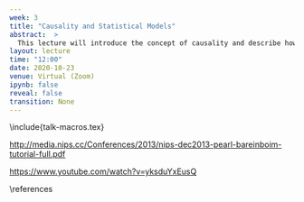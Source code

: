 ```yaml
---
week: 3
title: "Causality and Statistical Models"
abstract:  >
  This lecture will introduce the concept of causality and describe how it applies to statistical models. 
layout: lecture
time: "12:00"
date: 2020-10-23
venue: Virtual (Zoom)
ipynb: false
reveal: false
transition: None
---
```



\include{talk-macros.tex}


http://media.nips.cc/Conferences/2013/nips-dec2013-pearl-bareinboim-tutorial-full.pdf

https://www.youtube.com/watch?v=yksduYxEusQ

\references

